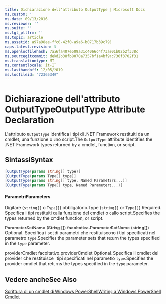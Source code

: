 ```yaml
---
title: Dichiarazione dell'attributo OutputType | Microsoft Docs
ms.custom: ''
ms.date: 09/13/2016
ms.reviewer: ''
ms.suite: ''
ms.tgt_pltfrm: ''
ms.topic: article
ms.assetid: a97a98ee-ffc0-42f0-a9a6-b0717b39c798
caps.latest.revision: 5
ms.openlocfilehash: 7aa6fa407e509a31c4066c4f73ae01b02b2f338c
ms.sourcegitcommit: debd2b38fb8070a7357bf1a4bf9cc736f3702f31
ms.translationtype: MT
ms.contentlocale: it-IT
ms.lasthandoff: 12/05/2019
ms.locfileid: "72365340"
---
```

# <a name="outputtype-attribute-declaration"></a><span data-ttu-id="19d34-102">Dichiarazione dell'attributo OutputType</span><span class="sxs-lookup"><span data-stu-id="19d34-102">OutputType Attribute Declaration</span></span>

<span data-ttu-id="19d34-103">L'attributo `OutputType` identifica i tipi di .NET Framework restituiti da un cmdlet, una funzione o uno script.</span><span class="sxs-lookup"><span data-stu-id="19d34-103">The `OutputType` attribute identifies the .NET Framework types returned by a cmdlet, function, or script.</span></span>

## <a name="syntax"></a><span data-ttu-id="19d34-104">Sintassi</span><span class="sxs-lookup"><span data-stu-id="19d34-104">Syntax</span></span>

```csharp
[OutputType(params string[] type)]
[OutputType(params Type[] type)]
[OutputType(params string[] type, Named Parameters...)]
[OutputType(params Type[] type, Named Parameters...)]
```

#### <a name="parameters"></a><span data-ttu-id="19d34-105">Parametri</span><span class="sxs-lookup"><span data-stu-id="19d34-105">Parameters</span></span>

<span data-ttu-id="19d34-106">Digitare (`string[]` o `Type[]`) obbligatorio.</span><span class="sxs-lookup"><span data-stu-id="19d34-106">Type (`string[]` or `Type[]`) Required.</span></span> <span data-ttu-id="19d34-107">Specifica i tipi restituiti dalla funzione del cmdlet o dallo script.</span><span class="sxs-lookup"><span data-stu-id="19d34-107">Specifies the types returned by the cmdlet function, or script.</span></span>

<span data-ttu-id="19d34-108">ParameterSetName (String []) facoltativa.</span><span class="sxs-lookup"><span data-stu-id="19d34-108">ParameterSetName (string[]) Optional.</span></span> <span data-ttu-id="19d34-109">Specifica i set di parametri che restituiscono i tipi specificati nel parametro `type`.</span><span class="sxs-lookup"><span data-stu-id="19d34-109">Specifies the parameter sets that return the types specified in the `type` parameter.</span></span>

<span data-ttu-id="19d34-110">providerCmdlet facoltativo.</span><span class="sxs-lookup"><span data-stu-id="19d34-110">providerCmdlet Optional.</span></span> <span data-ttu-id="19d34-111">Specifica il cmdlet del provider che restituisce i tipi specificati nel parametro `type`.</span><span class="sxs-lookup"><span data-stu-id="19d34-111">Specifies the provider cmdlet that returns the types specified in the `type` parameter.</span></span>

## <a name="see-also"></a><span data-ttu-id="19d34-112">Vedere anche</span><span class="sxs-lookup"><span data-stu-id="19d34-112">See Also</span></span>

[<span data-ttu-id="19d34-113">Scrittura di un cmdlet di Windows PowerShell</span><span class="sxs-lookup"><span data-stu-id="19d34-113">Writing a Windows PowerShell Cmdlet</span></span>](./writing-a-windows-powershell-cmdlet.md)
